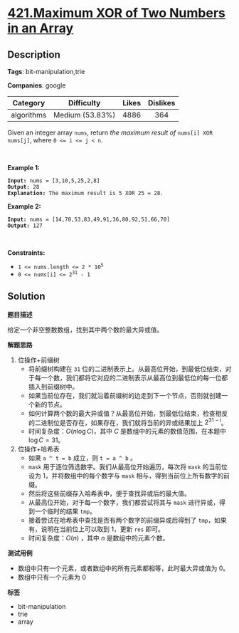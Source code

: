 # [421.Maximum XOR of Two Numbers in an Array](https://leetcode.com/problems/maximum-xor-of-two-numbers-in-an-array/description/)

## Description

**Tags**: bit-manipulation,trie

**Companies**: google

|  Category  |   Difficulty    | Likes | Dislikes |
| :--------: | :-------------: | :---: | :------: |
| algorithms | Medium (53.83%) | 4886  |   364    |

<p>Given an integer array <code>nums</code>, return <em>the maximum result of </em><code>nums[i] XOR nums[j]</code>, where <code>0 &lt;= i &lt;= j &lt; n</code>.</p>
<p>&nbsp;</p>
<p><strong class="example">Example 1:</strong></p>
<pre><code><strong>Input:</strong> nums = [3,10,5,25,2,8]
<strong>Output:</strong> 28
<strong>Explanation:</strong> The maximum result is 5 XOR 25 = 28.</code></pre>
<p><strong class="example">Example 2:</strong></p>
<pre><code><strong>Input:</strong> nums = [14,70,53,83,49,91,36,80,92,51,66,70]
<strong>Output:</strong> 127</code></pre>
<p>&nbsp;</p>
<p><strong>Constraints:</strong></p>
<ul>
  <li><code>1 &lt;= nums.length &lt;= 2 * 10<sup>5</sup></code></li>
  <li><code>0 &lt;= nums[i] &lt;= 2<sup>31</sup> - 1</code></li>
</ul>

## Solution

**题目描述**

给定一个非空整数数组，找到其中两个数的最大异或值。

**解题思路**

1. 位操作+前缀树
   - 将前缀树构建在 `31` 位的二进制表示上。从最高位开始，到最低位结束，对于每一个数，我们都将它对应的二进制表示从最高位到最低位的每一位都插入到前缀树中。
   - 如果当前位存在，我们就沿着前缀树的边走到下一个节点，否则就创建一个新的节点。
   - 如何计算两个数的最大异或值？从最高位开始，到最低位结束，检查相反的二进制位是否存在，如果存在，我们就将当前的异或结果加上 $2^{31-i}$。
   - 时间复杂度：$O(n \log C)$，其中 $C$ 是数组中的元素的数值范围，在本题中 $\log C=31$。
2. 位操作+哈希表
   - 如果 `a ^ t = b` 成立，则 `t = a ^ b` 。
   - `mask` 用于逐位筛选数字。我们从最高位开始遍历，每次将 `mask` 的当前位设为 1，并将数组中的每个数字与 `mask` 相与，得到当前位上所有数字的前缀。
   - 然后将这些前缀存入哈希表中，便于查找异或后的最大值。
   - 从最高位开始，对于每一个数字，我们都尝试将其与 `mask` 进行异或，得到一个临时的结果 `tmp`。
   - 接着尝试在哈希表中查找是否有两个数字的前缀异或后得到了 `tmp`，如果有，说明在当前位上可以取到 1，更新 `res` 即可。
   - 时间复杂度：$O(n)$ ，其中 $n$ 是数组中的元素个数。

**测试用例**

- 数组中只有一个元素，或者数组中的所有元素都相等，此时最大异或值为 0。
- 数组中只有一个元素为 0

**标签**

- bit-manipulation
- trie
- array
